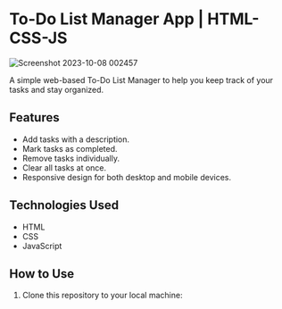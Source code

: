 # To-Do List Manager App | HTML-CSS-JS

![Screenshot 2023-10-08 002457](https://github.com/yashthakare93/Todo-list-app-HTML-CSS-JS/assets/132640072/275f04dd-9a3a-4f20-b6d4-ec5b93a1cf2b)

A simple web-based To-Do List Manager to help you keep track of your tasks and stay organized.

## Features
- Add tasks with a description.
- Mark tasks as completed.
- Remove tasks individually.
- Clear all tasks at once.
- Responsive design for both desktop and mobile devices.

## Technologies Used
- HTML
- CSS
- JavaScript

## How to Use
1. Clone this repository to your local machine:
